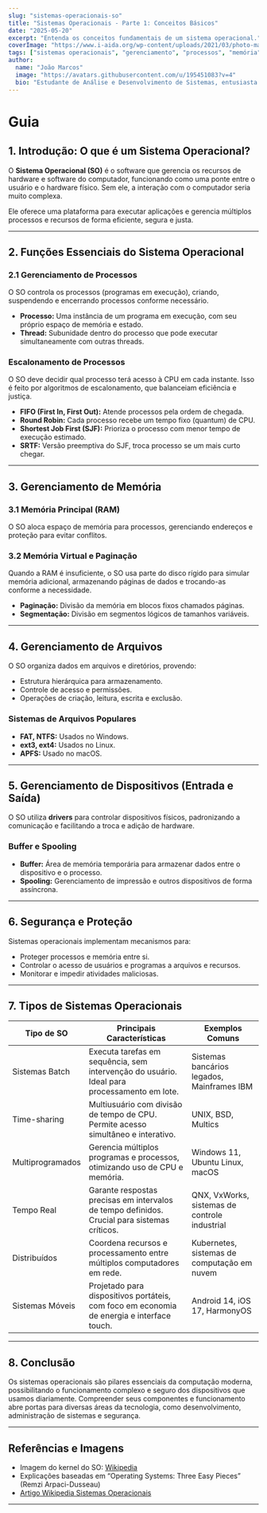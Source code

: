 ```yaml
---
slug: "sistemas-operacionais-so"
title: "Sistemas Operacionais - Parte 1: Conceitos Básicos"
date: "2025-05-20"
excerpt: "Entenda os conceitos fundamentais de um sistema operacional."
coverImage: "https://www.i-aida.org/wp-content/uploads/2021/03/photo-main@3x-3.jpg"
tags: ["sistemas operacionais", "gerenciamento", "processos", "memória", "arquivos", "dispositivos", "segurança"]
author:
  name: "João Marcos"
  image: "https://avatars.githubusercontent.com/u/195451083?v=4"
  bio: "Estudante de Análise e Desenvolvimento de Sistemas, entusiasta de sistemas operacionais e tecnologia."
---
```

# Guia


## 1. Introdução: O que é um Sistema Operacional?

O **Sistema Operacional (SO)** é o software que gerencia os recursos de hardware e software do computador, funcionando como uma ponte entre o usuário e o hardware físico. Sem ele, a interação com o computador seria muito complexa.

Ele oferece uma plataforma para executar aplicações e gerencia múltiplos processos e recursos de forma eficiente, segura e justa.

---

## 2. Funções Essenciais do Sistema Operacional

### 2.1 Gerenciamento de Processos

O SO controla os processos (programas em execução), criando, suspendendo e encerrando processos conforme necessário.

- **Processo:** Uma instância de um programa em execução, com seu próprio espaço de memória e estado.
- **Thread:** Subunidade dentro do processo que pode executar simultaneamente com outras threads.

### Escalonamento de Processos

O SO deve decidir qual processo terá acesso à CPU em cada instante. Isso é feito por algoritmos de escalonamento, que balanceiam eficiência e justiça.

- **FIFO (First In, First Out):** Atende processos pela ordem de chegada.
- **Round Robin:** Cada processo recebe um tempo fixo (quantum) de CPU.
- **Shortest Job First (SJF):** Prioriza o processo com menor tempo de execução estimado.
- **SRTF:** Versão preemptiva do SJF, troca processo se um mais curto chegar.

---

## 3. Gerenciamento de Memória

### 3.1 Memória Principal (RAM)

O SO aloca espaço de memória para processos, gerenciando endereços e proteção para evitar conflitos.

### 3.2 Memória Virtual e Paginação

Quando a RAM é insuficiente, o SO usa parte do disco rígido para simular memória adicional, armazenando páginas de dados e trocando-as conforme a necessidade.

- **Paginação:** Divisão da memória em blocos fixos chamados páginas.
- **Segmentação:** Divisão em segmentos lógicos de tamanhos variáveis.

---

## 4. Gerenciamento de Arquivos

O SO organiza dados em arquivos e diretórios, provendo:

- Estrutura hierárquica para armazenamento.
- Controle de acesso e permissões.
- Operações de criação, leitura, escrita e exclusão.

### Sistemas de Arquivos Populares

- **FAT, NTFS:** Usados no Windows.
- **ext3, ext4:** Usados no Linux.
- **APFS:** Usado no macOS.

---

## 5. Gerenciamento de Dispositivos (Entrada e Saída)

O SO utiliza **drivers** para controlar dispositivos físicos, padronizando a comunicação e facilitando a troca e adição de hardware.

### Buffer e Spooling

- **Buffer:** Área de memória temporária para armazenar dados entre o dispositivo e o processo.
- **Spooling:** Gerenciamento de impressão e outros dispositivos de forma assíncrona.

---

## 6. Segurança e Proteção

Sistemas operacionais implementam mecanismos para:

- Proteger processos e memória entre si.
- Controlar o acesso de usuários e programas a arquivos e recursos.
- Monitorar e impedir atividades maliciosas.

---

## 7. Tipos de Sistemas Operacionais

<table>
    <thead>
        <tr>
            <th>Tipo de SO</th>
            <th>Principais Características</th>
            <th>Exemplos Comuns</th>
        </tr>
    </thead>
    <tbody>
        <tr>
            <td>Sistemas Batch</td>
            <td>Executa tarefas em sequência, sem intervenção do usuário. Ideal para processamento em lote.</td>
            <td>Sistemas bancários legados, Mainframes IBM</td>
        </tr>
        <tr>
            <td>Time-sharing</td>
            <td>Multiusuário com divisão de tempo de CPU. Permite acesso simultâneo e interativo.</td>
            <td>UNIX, BSD, Multics</td>
        </tr>
        <tr>
            <td>Multiprogramados</td>
            <td>Gerencia múltiplos programas e processos, otimizando uso de CPU e memória.</td>
            <td>Windows 11, Ubuntu Linux, macOS</td>
        </tr>
        <tr>
            <td>Tempo Real</td>
            <td>Garante respostas precisas em intervalos de tempo definidos. Crucial para sistemas críticos.</td>
            <td>QNX, VxWorks, sistemas de controle industrial</td>
        </tr>
        <tr>
            <td>Distribuídos</td>
            <td>Coordena recursos e processamento entre múltiplos computadores em rede.</td>
            <td>Kubernetes, sistemas de computação em nuvem</td>
        </tr>
        <tr>
            <td>Sistemas Móveis</td>
            <td>Projetado para dispositivos portáteis, com foco em economia de energia e interface touch.</td>
            <td>Android 14, iOS 17, HarmonyOS</td>
        </tr>
    </tbody>
</table>

---
## 8. Conclusão

Os sistemas operacionais são pilares essenciais da computação moderna, possibilitando o funcionamento complexo e seguro dos dispositivos que usamos diariamente. Compreender seus componentes e funcionamento abre portas para diversas áreas da tecnologia, como desenvolvimento, administração de sistemas e segurança.

---

## Referências e Imagens

- Imagem do kernel do SO: [Wikipedia](https://upload.wikimedia.org/wikipedia/commons/3/3f/Operating_system.svg)
- Explicações baseadas em “Operating Systems: Three Easy Pieces” (Remzi Arpaci-Dusseau)
- [Artigo Wikipedia Sistemas Operacionais](https://pt.wikipedia.org/wiki/Sistema_operacional)

---
